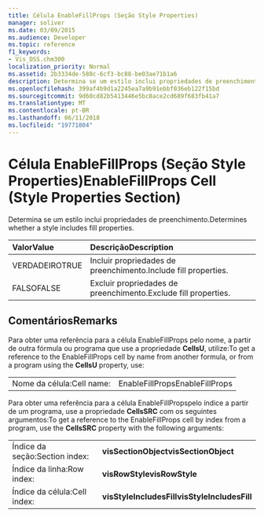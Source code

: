 ```yaml
---
title: Célula EnableFillProps (Seção Style Properties)
manager: soliver
ms.date: 03/09/2015
ms.audience: Developer
ms.topic: reference
f1_keywords:
- Vis_DSS.chm300
localization_priority: Normal
ms.assetid: 2b3334de-588c-6cf3-bc88-be03ae71b1a6
description: Determina se um estilo inclui propriedades de preenchimento.
ms.openlocfilehash: 399af4b9d1a2245ea7a9b91ebbf036eb122f15bd
ms.sourcegitcommit: 9d60cd82b5413446e5bc8ace2cd689f683fb41a7
ms.translationtype: MT
ms.contentlocale: pt-BR
ms.lasthandoff: 06/11/2018
ms.locfileid: "19771804"
---
```

# <a name="enablefillprops-cell-style-properties-section"></a><span data-ttu-id="94adc-103">Célula EnableFillProps (Seção Style Properties)</span><span class="sxs-lookup"><span data-stu-id="94adc-103">EnableFillProps Cell (Style Properties Section)</span></span>

<span data-ttu-id="94adc-104">Determina se um estilo inclui propriedades de preenchimento.</span><span class="sxs-lookup"><span data-stu-id="94adc-104">Determines whether a style includes fill properties.</span></span>
  
|<span data-ttu-id="94adc-105">**Valor**</span><span class="sxs-lookup"><span data-stu-id="94adc-105">**Value**</span></span>|<span data-ttu-id="94adc-106">**Descrição**</span><span class="sxs-lookup"><span data-stu-id="94adc-106">**Description**</span></span>|
|:-----|:-----|
|<span data-ttu-id="94adc-107">VERDADEIRO</span><span class="sxs-lookup"><span data-stu-id="94adc-107">TRUE</span></span>  <br/> |<span data-ttu-id="94adc-108">Incluir propriedades de preenchimento.</span><span class="sxs-lookup"><span data-stu-id="94adc-108">Include fill properties.</span></span>  <br/> |
|<span data-ttu-id="94adc-109">FALSO</span><span class="sxs-lookup"><span data-stu-id="94adc-109">FALSE</span></span>  <br/> |<span data-ttu-id="94adc-110">Excluir propriedades de preenchimento.</span><span class="sxs-lookup"><span data-stu-id="94adc-110">Exclude fill properties.</span></span>  <br/> |
   
## <a name="remarks"></a><span data-ttu-id="94adc-111">Comentários</span><span class="sxs-lookup"><span data-stu-id="94adc-111">Remarks</span></span>

<span data-ttu-id="94adc-112">Para obter uma referência para a célula EnableFillProps pelo nome, a partir de outra fórmula ou programa que use a propriedade **CellsU**, utilize:</span><span class="sxs-lookup"><span data-stu-id="94adc-112">To get a reference to the EnableFillProps cell by name from another formula, or from a program using the **CellsU** property, use:</span></span> 
  
|||
|:-----|:-----|
|<span data-ttu-id="94adc-113">Nome da célula:</span><span class="sxs-lookup"><span data-stu-id="94adc-113">Cell name:</span></span>  <br/> |<span data-ttu-id="94adc-114">EnableFillProps</span><span class="sxs-lookup"><span data-stu-id="94adc-114">EnableFillProps</span></span>  <br/> |
   
<span data-ttu-id="94adc-115">Para obter uma referência para a célula EnableFillPropspelo índice a partir de um programa, use a propriedade **CellsSRC** com os seguintes argumentos:</span><span class="sxs-lookup"><span data-stu-id="94adc-115">To get a reference to the EnableFillProps cell by index from a program, use the **CellsSRC** property with the following arguments:</span></span> 
  
|||
|:-----|:-----|
|<span data-ttu-id="94adc-116">Índice da seção:</span><span class="sxs-lookup"><span data-stu-id="94adc-116">Section index:</span></span>  <br/> |<span data-ttu-id="94adc-117">**visSectionObject**</span><span class="sxs-lookup"><span data-stu-id="94adc-117">**visSectionObject**</span></span> <br/> |
|<span data-ttu-id="94adc-118">Índice da linha:</span><span class="sxs-lookup"><span data-stu-id="94adc-118">Row index:</span></span>  <br/> |<span data-ttu-id="94adc-119">**visRowStyle**</span><span class="sxs-lookup"><span data-stu-id="94adc-119">**visRowStyle**</span></span> <br/> |
|<span data-ttu-id="94adc-120">Índice da célula:</span><span class="sxs-lookup"><span data-stu-id="94adc-120">Cell index:</span></span>  <br/> |<span data-ttu-id="94adc-121">**visStyleIncludesFill**</span><span class="sxs-lookup"><span data-stu-id="94adc-121">**visStyleIncludesFill**</span></span> <br/> |
   

